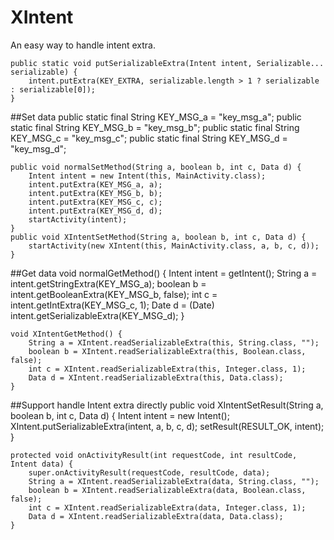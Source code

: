 # XIntent
An easy way to handle intent extra.<p>

	public static void putSerializableExtra(Intent intent, Serializable... serializable) {
		intent.putExtra(KEY_EXTRA, serializable.length > 1 ? serializable : serializable[0]);
	}
##Set data
	public static final String KEY_MSG_a = "key_msg_a";
	public static final String KEY_MSG_b = "key_msg_b";
	public static final String KEY_MSG_c = "key_msg_c";
	public static final String KEY_MSG_d = "key_msg_d";

	public void normalSetMethod(String a, boolean b, int c, Data d) {
		Intent intent = new Intent(this, MainActivity.class);
		intent.putExtra(KEY_MSG_a, a);
		intent.putExtra(KEY_MSG_b, b);
		intent.putExtra(KEY_MSG_c, c);
		intent.putExtra(KEY_MSG_d, d);
		startActivity(intent);
	}
	public void XIntentSetMethod(String a, boolean b, int c, Data d) {
		startActivity(new XIntent(this, MainActivity.class, a, b, c, d));
	}
##Get data
	void normalGetMethod() {
		Intent intent = getIntent();
		String a = intent.getStringExtra(KEY_MSG_a);
		boolean b = intent.getBooleanExtra(KEY_MSG_b, false);
		int c = intent.getIntExtra(KEY_MSG_c, 1);
		Date d = (Date) intent.getSerializableExtra(KEY_MSG_d);
	}

	void XIntentGetMethod() {
		String a = XIntent.readSerializableExtra(this, String.class, "");
		boolean b = XIntent.readSerializableExtra(this, Boolean.class, false);
		int c = XIntent.readSerializableExtra(this, Integer.class, 1);
		Data d = XIntent.readSerializableExtra(this, Data.class);
	}
##Support handle Intent extra directly
	public void XIntentSetResult(String a, boolean b, int c, Data d) {
		Intent intent = new Intent();
		XIntent.putSerializableExtra(intent, a, b, c, d);
		setResult(RESULT_OK, intent);
	}
	
	protected void onActivityResult(int requestCode, int resultCode, Intent data) {
		super.onActivityResult(requestCode, resultCode, data);
		String a = XIntent.readSerializableExtra(data, String.class, "");
		boolean b = XIntent.readSerializableExtra(data, Boolean.class, false);
		int c = XIntent.readSerializableExtra(data, Integer.class, 1);
		Data d = XIntent.readSerializableExtra(data, Data.class);
	}